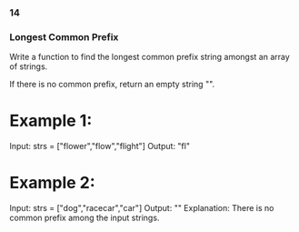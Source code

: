 ### 14

### Longest Common Prefix

Write a function to find the longest common prefix string amongst an array of strings.

If there is no common prefix, return an empty string "".

# Example 1:

Input: strs = ["flower","flow","flight"]
Output: "fl"

# Example 2:

Input: strs = ["dog","racecar","car"]
Output: ""
Explanation: There is no common prefix among the input strings.
